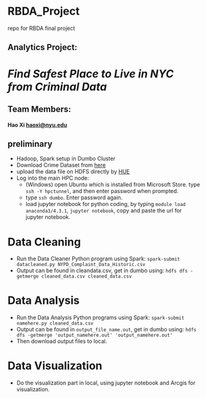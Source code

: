# RBDA_Project
repo for RBDA final project


##  Analytics Project:  
#  ***Find Safest Place to Live in NYC from Criminal Data***

## Team Members:
#### Hao Xi haoxi@nyu.edu

## preliminary
* Hadoop, Spark setup in Dumbo Cluster
* Download Crime Dataset from [here](https://data.cityofnewyork.us/Public-Safety/NYPD-Complaint-Data-Historic/qgea-i56i "NYPD crime dataset")
* upload	the	data file on HDFS directly by [HUE](http://babar.es.its.nyu.edu:8888/filebrowser/ "HUE webpage here")
* Log into the main HPC node:
  - (Windows) open Ubuntu which is installed from Microsoft Store. type `ssh -Y hpctunnel`, and then enter password when prompted.
  - type `ssh dumbo`. Enter password again.
  - load jupyter notebook for python coding, by typing `module load anaconda3/4.3.1`, `jupyter notebook`, copy and paste the url for jupyter notebook.

# Data Cleaning
* Run	the	Data Cleaner Python	program	using	Spark: `spark-submit datacleaned.py NYPD_Complaint_Data_Historic.csv`
* Output can be found in cleandata.csv, get in dumbo using: `hdfs dfs -getmerge cleaned_data.csv cleaned_data.csv`

# Data Analysis
* Run	the	Data Analysis Python programs using	Spark: `spark-submit namehere.py cleaned_data.csv`
* Output can be found in `output_file_name.out`, get in dumbo using: `hdfs dfs -getmerge 'output_namehere.out' 'output_namehere.out'`
* Then download output files to local.

# Data Visualization
* Do the visualization part in local, using jupyter notebook and Arcgis for visualization.

